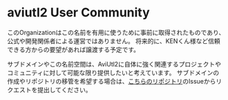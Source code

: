 # aviutl2 User Community

このOrganizationはこの名前を有用に使うために事前に取得されたものであり、公式や開発関係者による運営ではありません。
将来的に、KENくん様など信頼できる方からの要望があれば譲渡する予定です。

サブドメインやこの名前空間は、AviUtl2に自体に強く関連するプロジェクトやコミュニティに対して可能な限り提供したいと考えています。
サブドメインの作成やリポジトリの移管を希望する場合は、[こちらのリポジトリ](https://github.com/aviutl2/transfer-requests)のIssueからリクエストを提出してください。
